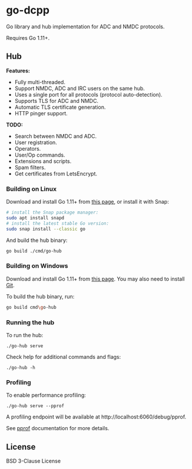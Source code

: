 # go-dcpp

Go library and hub implementation for ADC and NMDC protocols.

Requires Go 1.11+.

## Hub

**Features:**

- Fully multi-threaded.
- Support NMDC, ADC and IRC users on the same hub.
- Uses a single port for all protocols (protocol auto-detection).
- Supports TLS for ADC and NMDC.
- Automatic TLS certificate generation.
- HTTP pinger support.

**TODO:**

- Search between NMDC and ADC.
- User registration.
- Operators.
- User/Op commands.
- Extensions and scripts.
- Spam filters.
- Get certificates from LetsEncrypt.

### Building on Linux

Download and install Go 1.11+ from [this page](https://golang.org/dl/),
or install it with Snap:

```bash
# install the Snap package manager:
sudo apt install snapd
# install the latest stable Go version:
sudo snap install --classic go
```

And build the hub binary:

```bash
go build ./cmd/go-hub
```

### Building on Windows

Download and install Go 1.11+ from [this page](https://golang.org/dl/).
You may also need to install [Git](https://git-scm.com/download/win).

To build the hub binary, run:

```bash
go build cmd\go-hub
```

### Running the hub

To run the hub:

```
./go-hub serve
```

Check help for additional commands and flags:

```
./go-hub -h
```

### Profiling

To enable performance profiling:

```
./go-hub serve --pprof
```

A profiling endpoint will be available at http://localhost:6060/debug/pprof.

See [pprof](https://golang.org/pkg/net/http/pprof/) documentation for more details.

## License

BSD 3-Clause License
